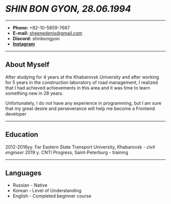 # ***SHIN BON GYON, 28.06.1994***

---

* **Phone:** +82-10-5859-7667
* **E-mail:** sheenedenis@gmail.com
* **Discord:** shinbongyon
* [**Instagram**](https://www.instagram.com/shin.bongyon/ "Instagram")

---

## **About Myself**

After studying for 4 years at the Khabarovsk University and after working for 5 years in the construction laboratory of road management, I realized that I had achieved achievements in this area and it was time to learn something new in 28 years.

Unfortunately, I do not have any experience in programming, but I am sure that my great desire and perseverance will help me become a Frontend developer

---

## **Education**

2012-2016yy. Far Eastern State Transport University, Khabarovsk - *civil engineer*
2019 y. CNTI Progress, Saint-Peterburg - training

---

## **Languages**

* Russian - Native
* Korean - Level of Understanding
* English - Completed beginner course